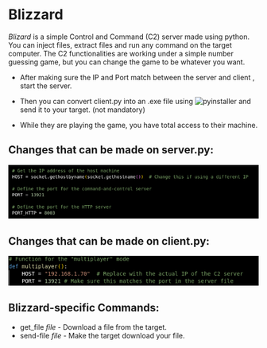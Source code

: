# Blizzard
*Blizard* is a simple Control and Command (C2) server made using python. You can inject files, extract files and run any command on the target computer.
The C2 functionalities are working under a simple number guessing game, but you can change the game to be whatever you want.

- After making sure the IP and Port match between the server and client , start the server.

- Then you can convert client.py into an .exe file using ![pyinstaller](https://github.com/pyinstaller/pyinstaller) and send it to your target. (not mandatory)

- While they are playing the game, you have total access to their machine.

## Changes that can be made on server.py:

![Changes that must be made on server.py](images/server_changes.png)

## Changes that can be made on client.py:

![Changes that must be made on client.py](images/client_changes.png)

## Blizzard-specific Commands:
- get_file *file* - Download a file from the target.
- send-file *file* - Make the target download your file.
